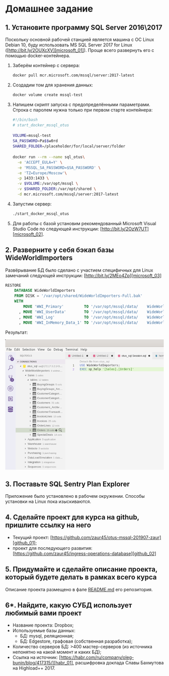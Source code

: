 # Домашнее задание

## 1. Установите программу SQL Server 2016\2017

Поскольку основной рабочей станцией является машина с ОС Linux Debian 10,
буду использовать MS SQL Server 2017 for Linux ([http://bit.ly/2OUXcXV][microsoft_01]).
Проще всего развернуть его с помощью docker-контейнера.

1. Заберём контейнер с сервера:

    ```bash
    docker pull mcr.microsoft.com/mssql/server:2017-latest
    ```

2. Создадим том для хранения данных:

    ```bash
    docker volume create mssql-test
    ```

3. Напишем скрипт запуска с предопределёнными параметрами. Строка с паролем нужна только при первом старте контейнера:

    ```bash
    #!/bin/bash
    # start_docker_mssql_otus

    VOLUME=mssql-test
    SA_PASSWORD=Pa$$w0rd
    SHARED_FOLDER=/placeholder/for/local/server/folder

    docker run --rm --name sql_otus\
      -e 'ACCEPT_EULA=Y' \
      -e 'MSSQL_SA_PASSWORD=$SA_PASSWORD' \
      -e 'TZ=Europe/Moscow'\
      -p 1433:1433 \
      -v $VOLUME:/var/opt/mssql \
      -v $SHARED_FOLDER:/var/opt/shared \
      -d mcr.microsoft.com/mssql/server:2017-latest
    ```

4. Запустим сервер:

    ```bash
    ./start_docker_mssql_otus
    ```

5. Для работы с базой установим рекомендованный Microsoft Visual Studio Code по следующей инструкции: [http://bit.ly/2OzW7UT][microsoft_02].

## 2. Разверните у себя бэкап базы WideWorldImporters

Развёрывание БД было сделано с участием специфичных для Linux замечаний следующей инструкции: [http://bit.ly/2MEo4Zp][microsoft_03]

```sql
RESTORE
    DATABASE WideWorldImporters
    FROM DISK = '/var/opt/shared/WideWorldImporters-Full.bak'
    WITH
        MOVE 'WWI_Primary'         TO '/var/opt/mssql/data/    WideWorldImporters.mdf'
      , MOVE 'WWI_UserData'        TO '/var/opt/mssql/data/    WideWorldImporters_UserData.ndf'
      , MOVE 'WWI_Log'             TO '/var/opt/mssql/data/    WideWorldImporters.ldf'
      , MOVE 'WWI_InMemory_Data_1' TO '/var/opt/mssql/data/    WideWorldImporters_InMemory_Data_1'
```

Результат:

![Скриншот развёрнутого бекапа][screen_01]

## 3. Поставьте SQL Sentry Plan Explorer

Приложение было установлено в рабочем окружении. Способы установки на Linux пока изыскиваются.

## 4. Сделайте проект для курса на github, пришлите ссылку на него

* Текущий проект: [https://github.com/zaur45/otus-mssql-201907-zaur][github_01];
* проект для последующего развития: [https://github.com/zaur45/ingress-operations-database][github_02]

## 5. Придумайте и сделайте описание проекта, который будете делать в рамках всего курса

Описание проекта размещено в фале [README.md][github_03] его репозитория.

## 6*. Найдите, какую СУБД использует любимый вами проект

* Название проекта: Dropbox;
* Используемые базы данных:
  * БД: mysql, реляционная;
  * БД: Edgestore, графовая (собственная разработка);
* Количество серверов БД: >400 мастер-серверов (из источника непонятно на какой момент и каких БД);
* Ссылка на источник: [https://habr.com/ru/company/oleg-bunin/blog/417315/][habr_01], расшифровка доклада Славы Бахмутова на Highload++ 2017.

[screen_01]: images/WideWorldImporters_screenshot.png
[github_01]: https://github.com/zaur45/otus-mssql-201907-zaur
[github_02]: https://github.com/zaur45/ingress-operations-database
[github_03]: https://github.com/zaur45/ingress-operations-database/blob/master/README.md
[microsoft_01]: http://bit.ly/2OUXcXV
[microsoft_02]: http://bit.ly/2OzW7UT
[microsoft_03]: http://bit.ly/2MEo4Zp
[habr_01]: https://habr.com/ru/company/oleg-bunin/blog/417315/